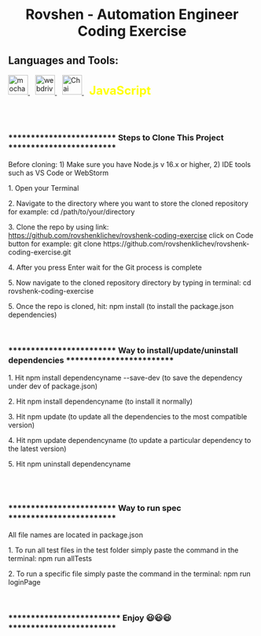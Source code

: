 <!DOCTYPE html>
<html>
<body>

<h1 align="center">Rovshen - Automation Engineer Coding Exercise</h1>
<h2 align="left"><b>Languages and Tools:</b></h2>
<p align="left">
  <a href="https://mochajs.org" target="_blank" rel="noreferrer">
    <img src="https://www.vectorlogo.zone/logos/mochajs/mochajs-icon.svg" alt="mocha" width="40" height="40" />
  </a> &ensp;
  <a href="https://webdriver.io" target="_blank" rel="noreferrer">
    <img src="https://i.ibb.co/Ldy6jtx/webdriverio-1-2.jpg" alt="webdriverio" width="40" height="40" />
  </a> &ensp;
  <a href="https://www.chaijs.com" target="_blank" rel="noreferrer">
    <img src="https://www.chaijs.com/img/chai-logo-small.png" alt="Chai" width="40" height="40" />
  </a> &ensp;
  <span style="font-size: 24px; font-weight: bold; color: yellow;">JavaScript</span>
</p>
<br><br>

  <h3>************************ Steps to Clone This Project ************************</h3>
  <p>  Before cloning: 1) Make sure you have Node.js v 16.x or higher, 2) IDE tools such as VS Code or WebStorm</p>
  <p>1. Open your Terminal</p>
  <p>2. Navigate to the directory where you want to store the cloned repository for example: cd /path/to/your/directory</p>
  
  <p>3. Clone the repo by using link: <a href="https://github.com/rovshenklichev/rovshenk-coding-exercise"
      target="_blank" rel="noreferrer">https://github.com/rovshenklichev/rovshenk-coding-exercise</a> click on Code button for example: git clone https://github.com/rovshenklichev/rovshenk-coding-exercise.git</p>
  <p>4. After you press Enter wait for the Git process is complete</p>
  <p>5. Now navigate to the cloned repository directory by typing in terminal: cd rovshenk-coding-exercise</p>
  <p>5. Once the repo is cloned, hit: npm install  (to install the package.json dependencies)</p>
  <br>

  <h3>************************ Way to install/update/uninstall dependencies ************************</h3>
  <p>1. Hit npm install dependencyname --save-dev (to save the dependency under dev of package.json)</p>
  <p>2. Hit npm install dependencyname (to install it normally)</p>
  <p>3. Hit npm update (to update all the dependencies to the most compatible version)</p>
  <p>4. Hit npm update dependencyname (to update a particular dependency to the latest version)</p>
  <p>5. Hit npm uninstall dependencyname</p>
  <br><br>

  <h3>************************ Way to run spec ************************</h3>
  <p>All file names are located in package.json</p>
  <p>1. To run all test files in the test folder simply paste the command in the terminal: npm run allTests</p>
  <p>2. To run a specific file simply paste the command in the terminal: npm run loginPage</p>
  <br>
  
  <h3><b>************************* Enjoy 😃😃😃 ************************</b></h3>

</body>

</html>
